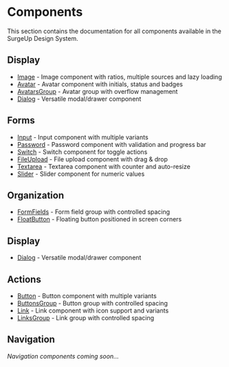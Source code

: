 # Components

This section contains the documentation for all components available in the SurgeUp Design System.

## Display

- [Image](/en/components/image) - Image component with ratios, multiple sources and lazy loading
- [Avatar](/en/components/avatar) - Avatar component with initials, status and badges
- [AvatarsGroup](/en/components/avatarsgroup) - Avatar group with overflow management
- [Dialog](/en/components/dialog) - Versatile modal/drawer component

## Forms

- [Input](/en/components/input) - Input component with multiple variants
- [Password](/en/components/password) - Password component with validation and progress bar
- [Switch](/en/components/switch) - Switch component for toggle actions
- [FileUpload](/en/components/fileupload) - File upload component with drag & drop
- [Textarea](/en/components/textarea) - Textarea component with counter and auto-resize
- [Slider](/en/components/slider) - Slider component for numeric values

## Organization

- [FormFields](/en/components/formfields) - Form field group with controlled spacing
- [FloatButton](/en/components/floatbutton) - Floating button positioned in screen corners

## Display
- [Dialog](/en/components/dialog) - Versatile modal/drawer component

## Actions

- [Button](/en/components/button) - Button component with multiple variants
- [ButtonsGroup](/en/components/buttonsgroup) - Button group with controlled spacing
- [Link](/en/components/link) - Link component with icon support and variants
- [LinksGroup](/en/components/linksgroup) - Link group with controlled spacing

## Navigation

*Navigation components coming soon...*